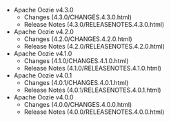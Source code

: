 
<!---
# Licensed to the Apache Software Foundation (ASF) under one
# or more contributor license agreements.  See the NOTICE file
# distributed with this work for additional information
# regarding copyright ownership.  The ASF licenses this file
# to you under the Apache License, Version 2.0 (the
# "License"); you may not use this file except in compliance
# with the License.  You may obtain a copy of the License at
#
#     http://www.apache.org/licenses/LICENSE-2.0
#
# Unless required by applicable law or agreed to in writing, software
# distributed under the License is distributed on an "AS IS" BASIS,
# WITHOUT WARRANTIES OR CONDITIONS OF ANY KIND, either express or implied.
# See the License for the specific language governing permissions and
# limitations under the License.
-->
* Apache Oozie v4.3.0
    * Changes (4.3.0/CHANGES.4.3.0.html)
    * Release Notes (4.3.0/RELEASENOTES.4.3.0.html)
* Apache Oozie v4.2.0
    * Changes (4.2.0/CHANGES.4.2.0.html)
    * Release Notes (4.2.0/RELEASENOTES.4.2.0.html)
* Apache Oozie v4.1.0
    * Changes (4.1.0/CHANGES.4.1.0.html)
    * Release Notes (4.1.0/RELEASENOTES.4.1.0.html)
* Apache Oozie v4.0.1
    * Changes (4.0.1/CHANGES.4.0.1.html)
    * Release Notes (4.0.1/RELEASENOTES.4.0.1.html)
* Apache Oozie v4.0.0
    * Changes (4.0.0/CHANGES.4.0.0.html)
    * Release Notes (4.0.0/RELEASENOTES.4.0.0.html)
